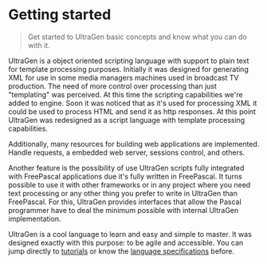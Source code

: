 # Getting started

>Get started to UltraGen basic concepts and know what you can do with it.

UltraGen is a object oriented scripting language with support to plain text for template processing purposes. Initially it was designed for generating XML for use in some media managers machines used in broadcast TV production. The need of more control over processing than just "templating" was perceived. At this time the scripting capabilities we're added to engine. Soon it was noticed that as it's used for processing XML it could be used to process HTML and send it as http responses. At this point UltraGen was redesigned as a script language with template processing capabilities.

Additionally, many resources for building web applications are implemented. Handle requests, a embedded web server, sessions control, and others.

Another feature is the possibility of use UltraGen scripts fully integrated with FreePascal applications due it's fully written in FreePascal. It turns possible to use it with other frameworks or in any project where you need text processing or any other thing you prefer to write in UltraGen than FreePascal. For this, UltraGen provides interfaces that allow the Pascal programmer have to deal the minimum possible with internal UltraGen implementation.

UltraGen is a cool language to learn and easy and simple to master. It was designed exactly with this purpose: to be agile and accessible. You can jump directly to [tutorials](/docs/simple-web-page) or know the [language specifications](/docs/basic-syntax) before.